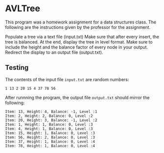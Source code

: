 # AVLTree
This program was a homework assignment for a data structures class. The following are the instructions given by the professor for the assignment.

Populate a tree via a text file (input.txt) Make sure that after every insert, the tree is balanced. At the end, display the tree in level format. Make sure to include the height and the balance factor of every node in your output. Redirect the display to  an output file (output.txt).

## Testing
The contents of the input file `input.txt` are random numbers: 
```
1 13 2 20 15 4 37 78 56
```

After runnning the program, the output file `output.txt` should mirror the following:
```
Item: 13, Height: 4, Balance: -1, Level :1
Item: 2, Height: 2, Balance: 0, Level :2
Item: 20, Height: 3, Balance: -1, Level :2
Item: 1, Height: 1, Balance: 0, Level :3
Item: 4, Height: 1, Balance: 0, Level :3
Item: 15, Height: 1, Balance: 0, Level :3
Item: 56, Height: 2, Balance: 0, Level :3
Item: 37, Height: 1, Balance: 0, Level :4
Item: 78, Height: 1, Balance: 0, Level :4
```
